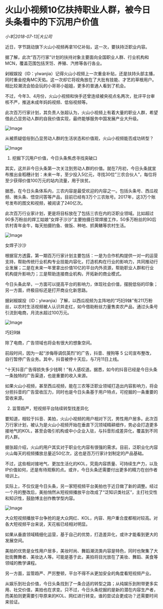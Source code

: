# 火山小视频10亿扶持职业人群，被今日头条看中的下沉用户价值

*小羊|2018-07-13|大公司*

近日，字节跳动旗下火山小视频再拿10亿补贴，这一次，要扶持泛职业内容。

据了解，此次“百万行家”计划的扶持对象主要面向全国职业人群、行业机构和MCN，覆盖范围包括烹饪、养殖、汽修等各行各业。

剁椒娱投（ID：ylwanjia）记得火山小视频上一次重金补贴，还是扶持头部主播，同时重金挖角MC天佑。这一次却它将视角放在了大批有技能、才艺的草根用户。相比较潮流会拍会玩的小哥哥小姐姐，更多的普通人看到了机会。

不过，今年3、4月份，火山小视频和快手还曾连续被央视点名两次，批评平台审核不严，推送未成年妈妈视频、低俗视频等。

此次百万行家计划，其负责人张超认为，火山小视频上有着大量的职业人群，希望借此凸显劳动人群的自我价值实现，最终能够服务中国发展产业大升级。

![Image](http://p1.pstatp.com/large/pgc-image/15315286930596fd2cb2bb6)

从被质疑低俗到凸显劳动人群的生活状态和价值观，火山小视频能否成功转型？

![Image](http://p3.pstatp.com/large/pgc-image/15315286927595ed7ec1a50)

1. 挖掘下沉用户价值，今日头条焦虑寻找突破口

其实，这并非今日头条第一次关注到劳动人群的价值。就在7月初，今日头条就宣布推出金稻穗计划：未来一年，至少投入5亿元，寻找30位”三农合伙人”，每位将至少获得价值100万元的站内流量，用于扶贫。

据悉，在今日头条体系内，三农内容是最受欢迎的内容之一。包括头条号、西瓜视频、微头条、悟空问答等产品，目前已经有3万个三农账号。2017年，这3万个账号发布的图文和视频，被阅读了240亿次。

此次百万行业家计划，更是将目标放在了包括三农在内的泛职业领域。比如超过90多万粉丝的焊工姑娘“女焊子沙沙”主要拍摄日常焊接工作，50多万粉丝的90后农村青年金牛，每天拍摄钓鱼、做饭、种地、抓黄鳝等农村生活。

![Image](http://p3.pstatp.com/large/pgc-image/1531528693009ea68ae5625)

女焊子沙沙

根据官方透露，第一期百万行家计划主要包括：一是为合作机构提供一对一的运营支持，帮助传统行业机构专业技能内容化，打造机构在行业的影响力，共同推动行业发展；二是在未来一年里拿出价值10亿的平台内外资源，帮助职业人群和行业机构提升影响力；三是帮助连接商业机构，开拓新的商业模式。

今日头条此举，一方面可以提高平台的影响力，体现社会价值，摆脱低俗的印象；另一方面，终极目标还是打开商业化新思路。

据剁椒娱投（ID：ylwanjia）了解，以西瓜视频为主阵地的“巧妇9妹”有211万粉丝，以农村生活视频被人认识并走红，如今借助粉丝力量售卖农产品，通过头条号引流到电商，月流水超过100万元。

![Image](http://p3.pstatp.com/large/pgc-image/1531528693237b8afb337ee)

巧妇9妹

除了电商，广告领域也将会有很大的想象空间。

前段时间，因为一起“涉侮辱调侃英烈”的广告，抖音、搜狗等 5 公司宣布整改，自行暂停广告业务。其中，抖音被停十天后，与7月11日上线。

“十天抖音广告得损失多少钱啊！”有人感叹道。据悉，如今的抖音已经是今日头条一条独特的广告渠道，也是重要的收入来源。

如果火山小视频，甚至西瓜视频，能在三农等泛职业领域打造出内容影响力，将会分担抖音的广告营收压力，同时也是今日头条基于用户特点，可挖掘的一条重要的营收来源。

2. 监管趋严，短视频平台陆续转型找差异化

要知道，相较于抖音、美拍，火山小视频的用户相对下沉，男性用户居多。此次百万行家计划，被认为是火山小视频开始在垂直下沉领域精耕细作，势必会打造更多接地气的KOL，甚至会吸引机构或中小企业入驻，与抖音形成差异化，覆盖到不同的人群。

据张超介绍，火山的用户其实对于职业化内容有很强的需求。目前，泛职业化内容火山每天的视频播放总量近50亿次，这也是百万行家计划制定的产品基础。

不过，这些相对接地气、更加生活化的KOL，究竟内容质量、可持续生产力，以及IP价值如何，还是有待观察的点。或许，今日头条还需要付出更多的精力在创作者培训上。

实际上，不仅仅是今日头条，另一家短视频平台美拍也于近日做了新的调整。经过一个月的整改后，美拍悄然从短视频播放平台改成了“泛知识类社区”，主打社交性和知识性，鼓励博主创作教学型内容。

![Image](http://p1.pstatp.com/large/pgc-image/1531528693048b6cc8a1a94)

大众短视频播放平台争抢的是大众网红、KOL，内容、用户重合度都相对较高。对各大短视频平台来说，天花板已经相对明显。

如果从垂直领域精细化运营，基于自己的优势，打造差异化，或许才能看到更大的发展空间。

美拍的优势是女性用户居多，美妆时尚、舞蹈潮流类内容是特色，同时也聚集了大批街舞舞者、美妆达人等。可能是基于此，美拍将目光放在了美妆、舞蹈、美食等领域的教学课程。

另一方面，监管趋严、严厉整顿，平台不得不从更加安全的角度看短视频产业。

从娱乐到社会价值，今日头条找到了一条合适的转型之路；从纯娱乐到附带更多实用、社交价值，美拍也在求变。只不过，今日头条挖掘的是新的潜在内容生产者，而美拍则更需要引导原来的KOL、网红进行转变。谁的尝试会更成功？还需要时间来验证。

